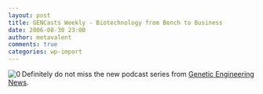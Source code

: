 ```yaml
---
layout: post
title: GENCasts Weekly - Biotechnology from Bench to Business
date: 2006-08-30 23:00
author: metavalent
comments: true
categories: wp-import
---
```

<!--Lead Photo --><a href="http://www.genengnews.com/genCasts.aspx"><img src="http://metavalent.info/images/gen.logo.gif" align="left" border="0" alt="0" /></a><!-- Commentary -->Definitely do not miss the new podcast series from <a href="http://www.genengnews.com/genCasts.aspx">Genetic Engineering News</a>.
